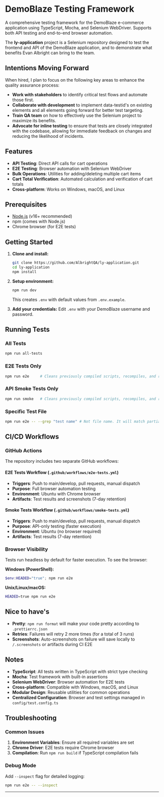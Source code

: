 # DemoBlaze Testing Framework

A comprehensive testing framework for the DemoBlaze e-commerce application using TypeScript, Mocha, and Selenium WebDriver. Supports both API testing and end-to-end browser automation.

The **ly-application** project is a Selenium repository designed to test the frontend and API of the DemoBlaze application, and to demonstrate what benefits Evan Albright can bring to the team.

## Intentions Moving Forward

When hired, I plan to focus on the following key areas to enhance the quality assurance process:

- **Work with stakeholders** to identify critical test flows and automate those first.
- **Collaborate with development** to implement data-testid's on existing elements and all elements going forward for better test targeting.
- **Train QA team** on how to effectively use the Selenium project to maximize its benefits.
- **Advocate for inline testing** to ensure that tests are closely integrated with the codebase, allowing for immediate feedback on changes and reducing the likelihood of incidents.

## Features

- **API Testing**: Direct API calls for cart operations
- **E2E Testing**: Browser automation with Selenium WebDriver
- **Bulk Operations**: Utilities for adding/deleting multiple cart items
- **Cart Total Verification**: Automated calculation and verification of cart totals
- **Cross-platform**: Works on Windows, macOS, and Linux

## Prerequisites

- [Node.js](https://nodejs.org/) (v16+ recommended)
- npm (comes with Node.js)
- Chrome browser (for E2E tests)

## Getting Started

1. **Clone and install:**

   ```sh
   git clone https://github.com/AlbrightQA/ly-application.git
   cd ly-application
   npm install
   ```

2. **Setup environment:**

   ```sh
   npm run dev
   ```

   This creates `.env` with default values from `.env.example`.

3. **Add your credentials:**
   Edit `.env` with your DemoBlaze username and password.

## Running Tests

### All Tests

```sh
npm run all-tests
```

### E2E Tests Only

```sh
npm run e2e     # Cleans previously compiled scripts, recompiles, and runs tests
```

### API Smoke Tests Only

```sh
npm run smoke   # Cleans previously compiled scripts, recompiles, and runs tests
```

### Specific Test File

```sh
npm run e2e -- --grep "test name" # Not file name. It will match partial text of your 'describe' or 'it' statements.
```

## CI/CD Workflows

### GitHub Actions

The repository includes two separate GitHub workflows:

#### E2E Tests Workflow (`.github/workflows/e2e-tests.yml`)

- **Triggers**: Push to main/develop, pull requests, manual dispatch
- **Purpose**: Full browser automation testing
- **Environment**: Ubuntu with Chrome browser
- **Artifacts**: Test results and screenshots (7-day retention)

#### Smoke Tests Workflow (`.github/workflows/smoke-tests.yml`)

- **Triggers**: Push to main/develop, pull requests, manual dispatch
- **Purpose**: API-only testing (faster execution)
- **Environment**: Ubuntu (no browser required)
- **Artifacts**: Test results (7-day retention)

### Browser Visibility

Tests run headless by default for faster execution. To see the browser:

**Windows (PowerShell):**

```powershell
$env:HEADED="true"; npm run e2e
```

**Unix/Linux/macOS:**

```sh
HEADED=true npm run e2e
```

## Nice to have's

- **Pretty**: `npm run format` will make your code pretty according to `.prettierrc.json`
- **Retries**: Failures will retry 2 more times (for a total of 3 runs)
- **Screenshots**: Auto-screenshots on failure will save locally to `/.screenshots` or artifacts during CI E2E

## Notes

- **TypeScript**: All tests written in TypeScript with strict type checking
- **Mocha**: Test framework with built-in assertions
- **Selenium WebDriver**: Browser automation for E2E tests
- **Cross-platform**: Compatible with Windows, macOS, and Linux
- **Modular Design**: Reusable utilities for common operations
- **Centralized Configuration**: Browser and test settings managed in `config/test.config.ts`

## Troubleshooting

### Common Issues

1. **Environment Variables**: Ensure all required variables are set
2. **Chrome Driver**: E2E tests require Chrome browser
3. **Compilation**: Run `npm run build` if TypeScript compilation fails

### Debug Mode

Add `--inspect` flag for detailed logging:

```sh
npm run e2e -- --inspect
```

---
